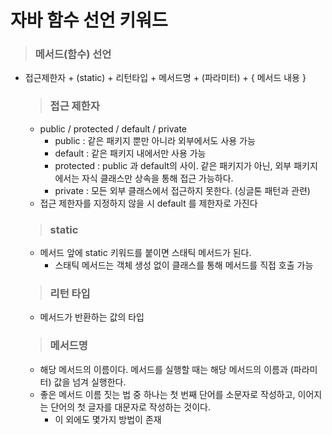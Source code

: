 # 자바 함수 선언 키워드


> ### 메서드(함수) 선언

+ 접근제한자 + (static) + 리턴타입 + 메서드명 + (파라미터) + { 메서드 내용 }

    > ### 접근 제한자
  +  public / protected / default / private
     +  public : 같은 패키지 뿐만 아니라 외부에서도 사용 가능
     + default : 같은 패키지 내에서만 사용 가능
     + protected : public 과 default의 사이. 같은 패키지가 아닌, 외부 패키지에서는 자식 클래스만 상속을 통해 접근 가능하다.
     + private : 모든 외부 클래스에서 접근하지 못한다. (싱글톤 패턴과 관련)
  + 접근 제한자를 지정하지 않을 시 default 를 제한자로 가진다

  > ### static
  + 메서드 앞에 static 키워드를 붙이면 스태틱 메서드가 된다.
    + 스태틱 메서드는 객체 생성 없이 클래스를 통해 메서드를 직접 호출 가능

  > ### 리턴 타입 
  + 메서드가 반환하는 값의 타입

  > ### 메서드명 
  +  해당 메서드의 이름이다. 메서드를 실행할 때는 해당 메서드의 이름과 (파라미터) 값을 넘겨 실행한다.
  + 좋은 메서드 이름 짓는 법 중 하나는 첫 번째 단어를 소문자로 작성하고, 이어지는 단어의 첫 글자를 대문자로 작성하는 것이다.
    + 이 외에도 몇가지 방법이 존재